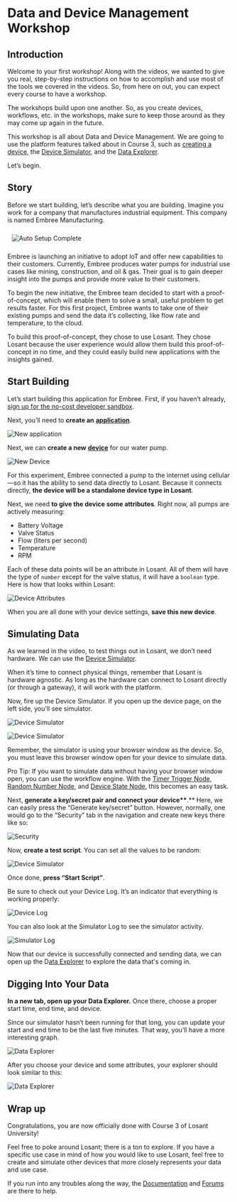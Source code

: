 # Data and Device Management Workshop

## Introduction

Welcome to your first workshop! Along with the videos, we wanted to give you real, step-by-step instructions on how to accomplish and use most of the tools we covered in the videos. So, from here on out, you can expect every course to have a workshop.

The workshops build upon one another. So, as you create devices, workflows, etc. in the workshops, make sure to keep those around as they may come up again in the future.

This workshop is all about Data and Device Management. We are going to use the platform features talked about in Course 3, such as [creating a device](/devices/overview/), the [Device Simulator](/devices/simulator/), and the [Data Explorer](/applications/data-explorer/).

Let’s begin.

## Story

Before we start building, let’s describe what you are building. Imagine you work for a company that manufactures industrial equipment. This company is named Embree Manufacturing.

<div class="slim-image-container"><img style="padding: 10px;" src="/images/university/course-three-workshop/embree-logo.png" alt="Auto Setup Complete" title="Auto Setup Complete" /></div>

Embree is launching an initiative to adopt IoT and offer new capabilities to their customers. Currently, Embree produces water pumps for industrial use cases like mining, construction, and oil & gas. Their goal is to gain deeper insight into the pumps and provide more value to their customers.

To begin the new initiative, the Embree team decided to start with a proof-of-concept, which will enable them to solve a small, useful problem to get results faster. For this first project, Embree wants to take one of their existing pumps and send the data it’s collecting, like flow rate and temperature, to the cloud.

To build this proof-of-concept, they chose to use Losant. They chose Losant because the user experience would allow them build this proof-of-concept in no time, and they could easily build new applications with the insights gained.

## Start Building

Let’s start building this application for Embree. First, if you haven’t already, [sign up for the no-cost developer sandbox](https://app.losant.com/).

Next, you’ll need to **create an** [**application**](/applications/overview/).

![New application](/images/university/course-three-workshop/create-application.png)

Next, we can **create a new** [**device**](/devices/overview/) for our water pump.

![New Device](/images/university/course-three-workshop/create-device.png)

For this experiment, Embree connected a pump to the internet using cellular—so it has the ability to send data directly to Losant. Because it connects directly, **the device will be a standalone device type in Losant**.

Next, we need **to give the device some attributes**. Right now, all pumps are actively measuring:

* Battery Voltage
* Valve Status
* Flow (liters per second)
* Temperature
* RPM

Each of these data points will be an attribute in Losant. All of them will have the type of `number` except for the valve status, it will have a `boolean` type. Here is how that looks within Losant:

![Device Attributes](/images/university/course-three-workshop/device-attributes.png)

When you are all done with your device settings, **save this new device**.

## Simulating Data

As we learned in the video, to test things out in Losant, we don’t need hardware. We can use the [Device Simulator](/devices/simulator/).

When it’s time to connect physical things, remember that Losant is hardware agnostic. As long as the hardware can connect to Losant directly (or through a gateway), it will work with the platform.

Now, fire up the Device Simulator. If you open up the device page, on the left side, you'll see simulator.

![Device Simulator](/images/university/course-three-workshop/device-simulator-navigation.png)

![Device Simulator](/images/university/course-three-workshop/device-simulator-page.png)

Remember, the simulator is using your browser window as the device. So, you must leave this browser window open for your device to simulate data.

Pro Tip: If you want to simulate data without having your browser window open, you can use the workflow engine. With the [Timer Trigger Node](/workflows/triggers/timer/), [Random Number Node](/workflows/logic/random-number/), and [Device State Node](/workflows/outputs/device-state/), this becomes an easy task.

Next, **generate a key/secret pair and connect your device\*\***.\*\* Here, we can easily press the “Generate key/secret” button. However, normally, one would go to the “Security” tab in the navigation and create new keys there like so:

![Security](/images/university/course-three-workshop/security.png)

Now, **create a test script**. You can set all the values to be random:

![Device Simulator](/images/university/course-three-workshop/device-simulator-random.png)

Once done, **press “Start Script”**.

Be sure to check out your Device Log. It’s an indicator that everything is working properly:

![Device Log](/images/university/course-three-workshop/device-log.gif)

You can also look at the Simulator Log to see the simulator activity.

![Simulator Log](/images/university/course-three-workshop/simulator-log.png)

Now that our device is successfully connected and sending data, we can open up the D[ata Explorer](/applications/data-explorer/) to explore the data that's coming in.

## Digging Into Your Data

**In a new tab, open up your Data Explorer.** Once there, choose a proper start time, end time, and device.

Since our simulator hasn’t been running for that long, you can update your start and end time to be the last five minutes. That way, you’ll have a more interesting graph.

![Data Explorer](/images/university/course-three-workshop/data-explorer-settings.png)

After you choose your device and some attributes, your explorer should look similar to this:

![Data Explorer](/images/university/course-three-workshop/device-explorer-graph.png)

## Wrap up

Congratulations, you are now officially done with Course 3 of Losant University!

Feel free to poke around Losant; there is a ton to explore. If you have a specific use case in mind of how you would like to use Losant, feel free to create and simulate other devices that more closely represents your data and use case.

If you run into any troubles along the way, the [Documentation](/) and [Forums](https://forums.losant.com/) are there to help.
